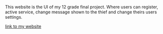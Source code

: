 This website is the UI of my 12 grade final project. Where users can register, active service, change message shown to the thief and change theirs users settings. 

<a href = "https://defensiveblocks.pythonanywhere.com/"> link to my website </a>
